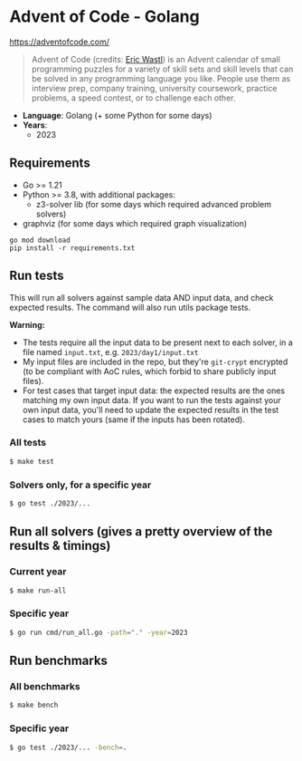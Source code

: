 # Advent of Code - Golang

https://adventofcode.com/

> Advent of Code (credits: [Eric Wastl](http://was.tl/)) is an Advent calendar of small programming puzzles for a variety of skill sets and skill levels that can be solved in any programming language you like. People use them as interview prep, company training, university coursework, practice problems, a speed contest, or to challenge each other.

- **Language**: Golang (+ some Python for some days)
- **Years**:
  - 2023

## Requirements
- Go >= 1.21
- Python >= 3.8, with additional packages:
  - z3-solver lib (for some days which required advanced problem solvers)
- graphviz (for some days which required graph visualization)

```shell
go mod download
pip install -r requirements.txt
```

## Run tests
This will run all solvers against sample data AND input data, and check expected results.
The command will also run utils package tests.

**Warning:**
- The tests require all the input data to be present next to each solver, in a file named `input.txt`, e.g. `2023/day1/input.txt`
- My input files are included in the repo, but they're `git-crypt` encrypted (to be compliant with AoC rules, which forbid to share publicly input files).
- For test cases that target input data: the expected results are the ones matching my own input data. If you want to run the tests against your own input data, you'll need to update the expected results in the test cases to match yours (same if the inputs has been rotated).

### All tests
```bash
$ make test
```

### Solvers only, for a specific year
```bash
$ go test ./2023/...
```

## Run all solvers (gives a pretty overview of the results & timings)
### Current year
```bash
$ make run-all
```

### Specific year
```bash
$ go run cmd/run_all.go -path="." -year=2023
```

## Run benchmarks

### All benchmarks
```bash
$ make bench
```

### Specific year
```bash
$ go test ./2023/... -bench=.
```
